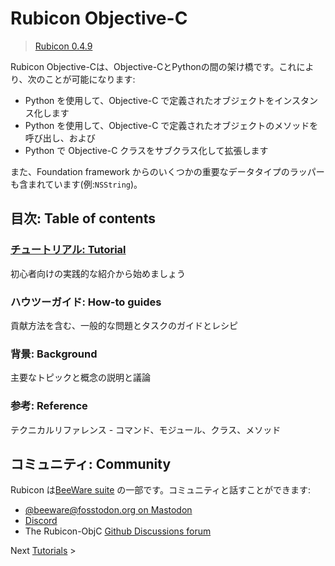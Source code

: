 # Rubicon Objective-C

> [Rubicon 0.4.9](https://rubicon-objc.readthedocs.io/en/stable/index.html)

Rubicon Objective-Cは、Objective-CとPythonの間の架け橋です。これにより、次のことが可能になります:

- Python を使用して、Objective-C で定義されたオブジェクトをインスタンス化します
- Python を使用して、Objective-C で定義されたオブジェクトのメソッドを呼び出し、および
- Python で Objective-C クラスをサブクラス化して拡張します


また、Foundation framework からのいくつかの重要なデータタイプのラッパーも含まれています(例:`NSString`)。



## 目次: Table of contents

### [チュートリアル: Tutorial](/Tutorial/index.md)

初心者向けの実践的な紹介から始めましょう

### ハウツーガイド: How-to guides

貢献方法を含む、一般的な問題とタスクのガイドとレシピ

### 背景: Background

主要なトピックと概念の説明と議論

### 参考: Reference

テクニカルリファレンス - コマンド、モジュール、クラス、メソッド

## コミュニティ: Community

Rubicon は[BeeWare suite](https://beeware.org/) の一部です。コミュニティと話すことができます:

- [@beeware@fosstodon.org on Mastodon](https://fosstodon.org/@beeware)
- [Discord](https://beeware.org/bee/chat/)
- The Rubicon-ObjC [Github Discussions forum](https://github.com/beeware/rubicon-objc/discussions)


Next [Tutorials](https://rubicon-objc.readthedocs.io/en/stable/tutorial/index.html) >

